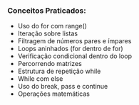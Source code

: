 ### Conceitos Praticados:
- Uso do for com range()
- Iteração sobre listas
- Filtragem de números pares e ímpares
- Loops aninhados (for dentro de for)
- Verificação condicional dentro do loop
- Percorrendo matrizes
- Estrutura de repetição while
- While com else
- Uso do break, pass e continue
- Operações matemáticas
